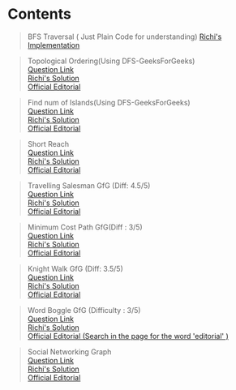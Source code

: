 # Contents   

>BFS Traversal ( Just Plain Code for understanding) 
[Richi's Implementation](https://github.com/richidubey/AwesomeDataStructuresAndAlgorithms/blob/master/Graphs/bfs.cpp)   

> Topological Ordering(Using DFS-GeeksForGeeks)   
[Question Link](https://practice.geeksforgeeks.org/problems/topological-sort/1)   
[Richi's Solution](https://github.com/richidubey/AwesomeDataStructuresAndAlgorithms/blob/master/Graphs/topologic.cpp)   
[Official Editorial](https://www.geeksforgeeks.org/topological-sorting/)   

> Find num of Islands(Using DFS-GeeksForGeeks)   
[Question Link](https://practice.geeksforgeeks.org/problems/find-the-number-of-islands/1/?track=sp-graph&batchId=152)   
[Richi's Solution](https://github.com/richidubey/AwesomeDataStructuresAndAlgorithms/blob/master/Graphs/find-islands.cpp)   
[Official Editorial](https://practice.geeksforgeeks.org/editorial.php?pid=700273&track=sp-graph&batchId=152)   


> Short Reach   
[Question Link](https://www.hackerrank.com/challenges/bfsshortreach/problem)   
[Richi's Solution](https://github.com/richidubey/AwesomeDataStructuresAndAlgorithms/blob/master/Graphs/short-reach.cpp)   
[Official Editorial](https://www.hackerrank.com/challenges/bfsshortreach/editorial)   


> Travelling Salesman GfG (Diff: 4.5/5)   
[Question Link](https://practice.geeksforgeeks.org/problems/travelling-salesman-problem/0/)   
[Richi's Solution](https://github.com/richidubey/AwesomeDataStructuresAndAlgorithms/blob/master/Graphs/travelling-salesman.cpp)   
[Official Editorial](https://www.geeksforgeeks.org/travelling-salesman-problem-set-1/)   

> Minimum Cost Path GfG(Diff : 3/5)   
[Question Link](https://practice.geeksforgeeks.org/problems/minimum-cost-path/0/)   
[Richi's Solution](https://github.com/richidubey/AwesomeDataStructuresAndAlgorithms/blob/master/Graphs/min-cost-path.cpp)   
[Official Editorial](https://www.geeksforgeeks.org/minimum-cost-path-left-right-bottom-moves-allowed/)   

> Knight Walk GfG (Diff: 3.5/5)   
[Question Link](https://practice.geeksforgeeks.org/problems/knight-walk/0)   
[Richi's Solution](https://github.com/richidubey/AwesomeDataStructuresAndAlgorithms/blob/master/Graphs/bfs-knight-walk.cpp)   
[Official Editorial](https://www.geeksforgeeks.org/minimum-steps-to-reach-a-destination/)   

> Word Boggle GfG (Difficulty : 3/5)   
[Question Link](https://practice.geeksforgeeks.org/problems/word-boggle/0/?track=sp-graph&batchId=152)   
[Richi's Solution](https://github.com/richidubey/AwesomeDataStructuresAndAlgorithms/blob/master/Graphs/word-boggle.cpp)   
[Official Editorial (Search in the page for the word 'editorial' )](https://practice.geeksforgeeks.org/problems/word-boggle/0/?track=sp-graph&batchId=152)   


> Social Networking Graph   
[Question Link](https://www.hackerearth.com/practice/algorithms/graphs/breadth-first-search/practice-problems/algorithm/social-networking-graph/)   
[Richi's Solution](https://github.com/richidubey/AwesomeDataStructuresAndAlgorithms/blob/master/Graphs/social-networking.cpp)   
[Official Editorial](https://www.hackerearth.com/practice/algorithms/graphs/breadth-first-search/practice-problems/algorithm/social-networking-graph/editorial/)   



